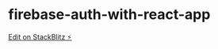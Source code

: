# firebase-auth-with-react-app

[Edit on StackBlitz ⚡️](https://stackblitz.com/edit/firebase-auth-with-react-app)